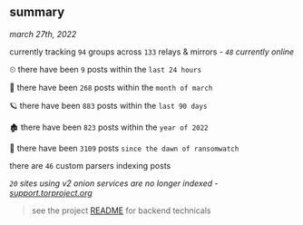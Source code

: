 
## summary
_march 27th, 2022_

currently tracking `94` groups across `133` relays & mirrors - _`48` currently online_

⏲ there have been `9` posts within the `last 24 hours`

🦈 there have been `268` posts within the `month of march`

🪐 there have been `883` posts within the `last 90 days`

🏚 there have been `823` posts within the `year of 2022`

🦕 there have been `3109` posts `since the dawn of ransomwatch`

there are `46` custom parsers indexing posts

_`20` sites using v2 onion services are no longer indexed - [support.torproject.org](https://support.torproject.org/onionservices/v2-deprecation/)_

> see the project [README](https://github.com/thetanz/ransomwatch#ransomwatch--) for backend technicals
